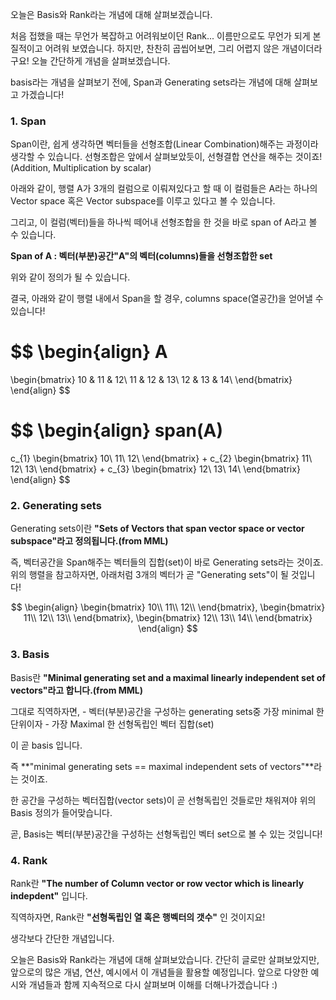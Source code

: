 오늘은 Basis와 Rank라는 개념에 대해 살펴보겠습니다.

처음 접했을 때는 무언가 복잡하고 어려워보이던 Rank... 이름만으로도 무언가 되게 본질적이고 어려워 보였습니다.
하지만, 찬찬히 곱씹어보면, 그리 어렵지 않은 개념이더라구요! 오늘 간단하게 개념을 살펴보겠습니다. 

basis라는 개념을 살펴보기 전에, Span과 Generating sets라는 개념에 대해 살펴보고 가겠습니다!

### 1. Span

Span이란, 쉽게 생각하면 벡터들을 선형조합(Linear Combination)해주는 과정이라 생각할 수 있습니다. 선형조합은 앞에서 살펴보았듯이, 선형결합 연산을 해주는 것이죠!(Addition, Multiplication by scalar)

아래와 같이, 행렬 A가 3개의 컬럼으로 이뤄져있다고 할 때 이 컬럼들은 A라는 하나의 Vector space 혹은 Vector subspace를 이루고 있다고 볼 수 있습니다.

그리고, 이 컬럼(벡터)들을 하나씩 떼어내 선형조합을 한 것을 바로 span of A라고 볼 수 있습니다.

**Span of A : 벡터(부분)공간"A"의 벡터(columns)들을 선형조합한 set**

위와 같이 정의가 될 수 있습니다.

결국, 아래와 같이 행렬 내에서 Span을 할 경우, columns space(열공간)을 얻어낼 수 있습니다!

$$
\begin{align}
A
=
\begin{bmatrix}
10 & 11 & 12\\
11 & 12 & 13\\
12 & 13 & 14\\
\end{bmatrix}
\end{align}
$$


$$
\begin{align}
span(A)
=
c_{1}
\begin{bmatrix}
10\\
11\\
12\\
\end{bmatrix}
+
c_{2}
\begin{bmatrix}
11\\
12\\
13\\
\end{bmatrix}
+
c_{3}
\begin{bmatrix}
12\\
13\\
14\\
\end{bmatrix}
\end{align}
$$

### 2. Generating sets

Generating sets이란 **"Sets of Vectors that span vector space or vector subspace"라고 정의됩니다.(from MML)**

즉, 벡터공간을 Span해주는 벡터들의 집합(set)이 바로 Generating sets라는 것이죠. 위의 행렬을 참고하자면, 아래처럼 3개의 벡터가 곧 "Generating sets"이 될 것입니다!


$$
\begin{align}
\begin{bmatrix}
10\\
11\\
12\\
\end{bmatrix},
\begin{bmatrix}
11\\
12\\
13\\
\end{bmatrix},
\begin{bmatrix}
12\\
13\\
14\\
\end{bmatrix}
\end{align}
$$

### 3. Basis

Basis란 **"Minimal generating set and a maximal linearly independent set of vectors"라고 합니다.(from MML)**

그대로 직역하자면, 
    - 벡터(부분)공간을 구성하는 generating sets중 가장 minimal 한 단위이자 
    - 가장 Maximal 한 선형독립인 벡터 집합(set)
    
이 곧 basis 입니다.

즉 **"minimal generating sets == maximal independent sets of vectors"**라는 것이죠.

한 공간을 구성하는 벡터집합(vector sets)이 곧 선형독립인 것들로만 채워져야 위의 Basis 정의가 들어맞습니다.

곧, Basis는 벡터(부분)공간을 구성하는 선형독립인 벡터 set으로 볼 수 있는 것입니다!

### 4. Rank

Rank란 **"The number of Column vector or row vector which is linearly indepdent"** 입니다.

직역하자면, Rank란 **"선형독립인 열 혹은 행벡터의 갯수"** 인 것이지요!

생각보다 간단한 개념입니다.

오늘은 Basis와 Rank라는 개념에 대해 살펴보았습니다. 간단히 글로만 살펴보았지만, 앞으로의 많은 개념, 연산, 예시에서 이 개념들을 활용할 예정입니다. 앞으로 다양한 예시와 개념들과 함께 지속적으로 다시 살펴보며 이해를 더해나가겠습니다 :)
